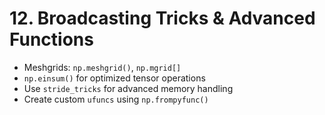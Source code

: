 # 12. Broadcasting Tricks & Advanced Functions

- Meshgrids: `np.meshgrid()`, `np.mgrid[]`
- `np.einsum()` for optimized tensor operations
- Use `stride_tricks` for advanced memory handling
- Create custom `ufuncs` using `np.frompyfunc()`
